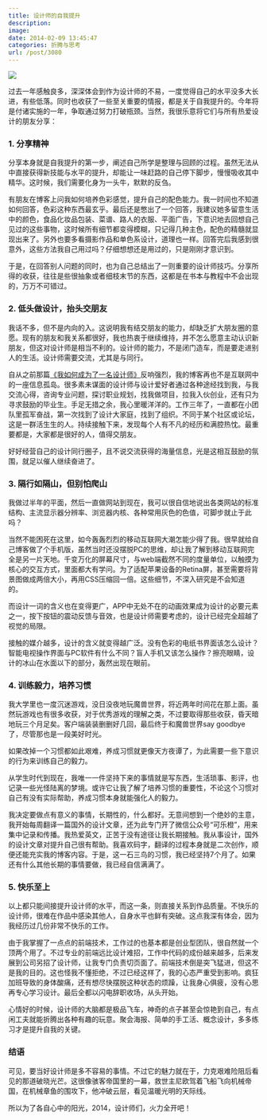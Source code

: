 ```yaml
---
title: 设计师的自我提升
description: 
image: 
date: 2014-02-09 13:45:47
categories: 折腾与思考
url: /post/3080
---
```


![](https://storageapi.fleek.co/0a3a8890-e65e-47ce-93d7-0442b9209d38-bucket/blog/posts/2014-02/02-09/1.jpg)

过去一年感触良多，深深体会到作为设计师的不易，一度觉得自己的水平没多大长进，有些低落。同时也收获了一些至关重要的情报，都是关于自我提升的。今年将是付诸实施的一年，争取通过努力打破瓶颈。当然，我很乐意将它们与所有热爱设计的朋友分享：

### 1. 分享精神

分享本身就是自我提升的第一步，阐述自己所学是整理与回顾的过程。虽然无法从中直接获得新技能与水平的提升，却能让一味赶路的自己停下脚步，慢慢吸收其中精华。这时候，我们需要化身为一头牛，默默的反刍。

有朋友在博客上问我如何培养色彩感觉，提升自己的配色能力。我一时间也不知道如何回答，色彩这种东西最玄乎。最后还是憋出了一个回答，我建议她多留意生活中的颜色，食品化妆品包装、菜谱、路人的衣服、平面广告，下意识地去回想自己见过的这些事物，这时候所有细节都变得模糊，只记得几种主色，配色的精髓就显现出来了。另外也要多看摄影作品和单色系设计，道理也一样。回答完后我感到很意外，这些方法我自己用过吗？仔细想想还是用过的，只是刚刚才意识到。

于是，在回答别人问题的同时，也为自己总结出了一则重要的设计师技巧。分享所得的收获，往往是些很抽象或者细枝末节的东西，这都是在书本与教程中不会出现的，万万不可错过。

### 2. 低头做设计，抬头交朋友

我话不多，但不是内向的入。这说明我有结交朋友的能力，却缺乏扩大朋友圈的意愿。现有的朋友和我关系都很好，我也热衷于继续维持，并不怎么愿意主动认识新朋友，但这对设计师是相当不利的。设计师的能力，不是闭门造车，而是要走进别人的生活。设计师需要交流，尤其是与同行。

自从之前那篇[《我如何成为了一名设计师》](http://colachan.com/2874)反响强烈，我的博客再也不是互联网中的一座信息孤岛。很多素未谋面的设计师与设计爱好者通过各种途经找到我，与我交流心得，咨询专业问题，探讨职业规划，找我做项目，拉我入伙创业，还有只为寻求鼓励的毕业生。手足无措之余，我心里暖洋洋的。工作三年了，一直都在小团队里孤军奋战，第一次找到了设计大家庭，找到了组织。不同于某个社区或论坛，这是一群活生生的人。持续接触下来，发现每个人有不凡的经历和满腔热忱。最重要都是，大家都是很好的人，值得交朋友。

好好经营自己的设计同行圈子，且不说交流获得的海量信息，光是这相互鼓励的氛围，就足以催人继续奋进了。

### 3. 隔行如隔山，但别怕爬山

我做过半年的平面，然后一直做网站到现在，我可以很自信地说出各类网站的标准结构、主流显示器分辨率、浏览器内核、各种常用灰色的色值，可脚步就止于此吗？

当然不能困死在这里，如今轰轰烈烈的移动互联网大潮怎能少得了我。很早就给自己博客做了个手机版，虽然当时还没摆脱PC的思维，却让我了解到移动互联网完全是另一片天地。千变万化的屏幕尺寸，与web端截然不同的度量单位，以触摸为核心的交互方式，里面都大有学问。为了适配苹果设备的Retina屏，甚至需要将背景图做成两倍大小，再用CSS压缩回一倍。这些细节，不深入研究是不会知道的。

而设计一词的含义也在变得更广，APP中无处不在的动画效果成为设计的必要元素之一，按下按钮的震动反馈与音效，也是设计师需要考虑的，设计已经完全超越了视觉的局限。

接触的媒介越多，设计的含义就变得越广泛。没有色彩的电纸书界面该怎么设计？智能电视操作界面与PC软件有什么不同？盲人手机又该怎么操作？擦亮眼睛，设计的冰山在水面以下的部分，轰然出现在眼前。

### 4. 训练毅力，培养习惯

我大学里也一度沉迷游戏，没日没夜地玩魔兽世界，将近两年时间花在那上面。虽然玩游戏也有很多收获，对于优秀游戏的理解之类，不过要取得那些收获，昏天暗地玩三个月足矣。客户端装装删删好几回，最后终于和魔兽世界say goodbye了，尽管那也是一段美好时光。

如果改掉一个习惯都如此艰难，养成习惯就更像天方夜谭了，为此需要一些下意识的行为来训练自己的毅力。

从学生时代到现在，我唯一一件坚持下来的事情就是写东西，生活琐事、影评，也记录一些光怪陆离的梦境。或许它让我了解了培养习惯的重要性，不论这个习惯对自己有没有实际帮助，养成习惯本身就能强化人的毅力。

我决定要做点有意义的事情，长期性的，什么都好。无意间想到一个绝妙的主意，我开始每周翻译一篇国外的设计文章，还为此专门开了微信公众号“可乐橙”，用来集中记录和传播。我热爱英文，正苦于没有途径让我长期接触。我从事设计，国外的设计文章对提升自己很有帮助。我喜欢码字，翻译的过程本身就是二次创作，顺便还能充实我的博客内容。于是，这一石三鸟的习惯，我已经坚持7个月了。如果还有什么其他长期的事情要做，我已经自信满满了。

### 5. 快乐至上

以上都只能间接提升设计师的水平，而这一条，则直接关系到作品质量。不快乐的设计师，很难在作品中感染其他人，自身水平也鲜有突破。这点我深有体会，因为我经历过几份非常不快乐的工作。

由于我掌握了一点点的前端技术，工作过的也基本都是创业型团队，很自然就一个顶两个用了。不过专业的前端远比设计难招，工作中代码的成份越来越多，后来发展到公司另招了设计师，让我专门负责切页面了。前端技术倒是突飞猛进，但这不是我的目的。这也怪我不懂拒绝，不过已经这样了，我的心态严重受到影响。疯狂加班导致的身体酸痛，还有想尽快摆脱这种状态的烦躁，让我身心俱疲，没有心思再专心学习设计。最后全都以闪电辞职收场，从头开始。

心情好的时候，设计师的大脑都是极品飞车，神奇的点子甚至会惊艳到自己，有点闲工夫就能折腾出各种有趣的玩意。聚会海报、简单的手工活、概念设计，多多练习才是提升自我的关键。

### 结语

可见，要当好设计师是多不容易的事情。不过它的魅力就在于，力克艰难险阻后看见的那道破晓光芒。这很像骇客帝国里的一幕，救世主尼欧驾着飞船飞向机械帝国，在机械章鱼的围攻下，他冲破云层，看见温暖光明的天际线。

所以为了各自心中的阳光，2014，设计师们，火力全开吧！